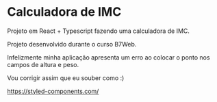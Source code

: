 # Calculadora de IMC

Projeto em React + Typescript fazendo uma calculadora de IMC.

Projeto desenvolvido durante o curso B7Web.

Infelizmente minha aplicação apresenta um erro ao colocar o ponto nos campos de altura e peso.

Vou corrigir assim que eu souber como :)

https://styled-components.com/
